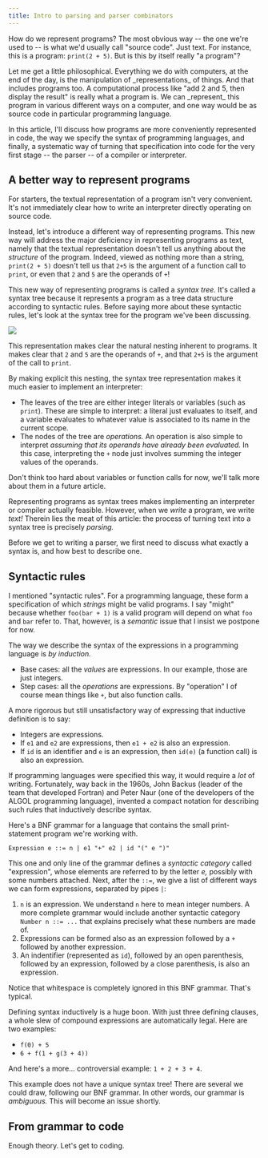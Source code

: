 ```yaml
---
title: Intro to parsing and parser combinators
---
```


How do we represent programs? The most obvious way -- the one we're used to -- is what we'd usually
call "source code". Just text. For instance, this is a program: `print(2 + 5)`. But is this by
itself really "a program"?

<aside>
Let me get a little philosophical. Everything we do with computers, at the end of the day, is
the manipulation of _representations_ of things. And that includes programs too. A computational
process like "add 2 and 5, then display the result" is really what a program is. We can _represent_
this program in various different ways on a computer, and one way would be as source code in
particular programming language.
</aside>

In this article, I'll discuss how programs are more conveniently represented in code, the way we
specify the syntax of programming languages, and finally, a systematic way of turning that
specification into code for the very first stage -- the parser -- of a compiler or interpreter.

## A better way to represent programs

For starters, the textual representation of a program isn't very convenient. It's not immediately
clear how to write an interpreter directly operating on source code.

Instead, let's introduce a different way of representing programs. This new way will address the
major deficiency in representing programs as text, namely that the textual representation doesn't
tell us anything about the _structure_ of the program. Indeed, viewed as nothing more than a
string, `print(2 + 5)` doesn't tell us that `2+5` is the argument of a function call to `print`, or
even that `2` and `5` are the operands of `+`!

This new way of representing programs is called a _syntax tree._ It's called a syntax tree because
it represents a program as a tree data structure according to syntactic rules. Before saying more
about these syntactic rules, let's look at the syntax tree for the program we've been discussing.

<img class="figure figure-natural" src="/figures/print25-tree.svg">

This representation makes clear the natural nesting inherent to programs. It makes clear that `2`
and `5` are the operands of `+`, and that `2+5` is the argument of the call to `print`.

By making explicit this nesting, the syntax tree representation makes it much easier to implement
an interpreter:

* The leaves of the tree are either integer literals or variables (such as `print`). These are
  simple to interpret: a literal just evaluates to itself, and a variable evaluates to whatever
  value is associated to its name in the current scope.
* The nodes of the tree are _operations._ An operation is also simple to interpret _assuming that
  its operands have already been evaluated._ In this case, interpreting the `+` node just involves
  summing the integer values of the operands.

Don't think too hard about variables or function calls for now, we'll talk more about them in a
future article.

Representing programs as syntax trees makes implementing an interpreter or compiler actually
feasible. However, when we _write_ a program, we write _text!_ Therein lies the meat of this
article: the process of turning text into a syntax tree is precisely _parsing._

Before we get to writing a parser, we first need to discuss what exactly a syntax is, and how best
to describe one.

## Syntactic rules

I mentioned "syntactic rules". For a programming language, these form a specification of which
_strings_ might be valid programs. I say "might" because whether `foo(bar + 1)` is a valid
program will depend on what `foo` and `bar` refer to. That, however, is a _semantic_ issue that I
insist we postpone for now.

The way we describe the syntax of the expressions in a programming language is _by induction._

* Base cases: all the _values_ are expressions. In our example, those are just integers.
* Step cases: all the _operations_ are expressions. By "operation" I of course mean things like
  `+`, but also function calls.

A more rigorous but still unsatisfactory way of expressing that inductive definition is to say:

* Integers are expressions.
* If `e1` and `e2` are expressions, then `e1 + e2` is also an expression.
* If `id` is an identifier and `e` is an expression, then `id(e)` (a function call) is also an
  expression.

If programming languages were specified this way, it would require a _lot_ of writing. Fortunately,
way back in the 1960s, John Backus (leader of the team that developed Fortran) and Peter Naur (one
of the developers of the ALGOL programming language), invented a compact notation for describing
such rules that inductively describe syntax.

Here's a BNF grammar for a language that contains the small print-statement program we're working
with.

```
Expression e ::= n | e1 "+" e2 | id "(" e ")"
```

This one and only line of the grammar defines a _syntactic category_ called "expression", whose
elements are referred to by the letter _e,_ possibly with some numbers attached. Next, after the
`::=`, we give a list of different ways we can form expressions, separated by pipes `|`:

1. `n` is an expression. We understand `n` here to mean integer numbers. A more complete
   grammar would include another syntactic category `Number n ::= ...` that explains precisely what
   these numbers are made of.
2. Expressions can be formed also as an expression followed by a `+` followed by another
   expression. 
3. An indentifier (represented as `id`), followed by an open parenthesis, followed by an
   expression, followed by a close parenthesis, is also an expression.

Notice that whitespace is completely ignored in this BNF grammar. That's typical.

Defining syntax inductively is a huge boon. With just three defining clauses, a whole slew of
compound expressions are automatically legal. Here are two examples:

* `f(0) + 5`
* `6 + f(1 + g(3 + 4))`

And here's a more... controversial example: `1 + 2 + 3 + 4`.

This example does not have a unique syntax tree! There are several we could draw, following our BNF
grammar. In other words, our grammar is _ambiguous._ This will become an issue shortly.

## From grammar to code

Enough theory. Let's get to coding.
